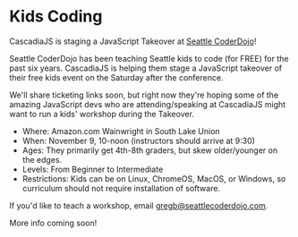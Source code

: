 # Kids Coding

CascadiaJS is staging a JavaScript Takeover at [Seattle CoderDojo](https://www.seattlecoderdojo.com)!

Seattle CoderDojo has been teaching Seattle kids to code (for FREE) for the past six years. CascadiaJS is helping them stage a JavaScript takeover of their free kids event on the Saturday after the conference.

We'll share ticketing links soon, but right now they're hoping some of the amazing JavaScript devs who are attending/speaking at CascadiaJS might want to run a kids' workshop during the Takeover.

* Where: Amazon.com Wainwright in South Lake Union
* When: November 9, 10-noon (instructors should arrive at 9:30)
* Ages: They primarily get 4th-8th graders, but skew older/younger on the edges.
* Levels: From Beginner to Intermediate
* Restrictions: Kids can be on Linux, ChromeOS, MacOS, or Windows, so curriculum should not require installation of software.

If you'd like to teach a workshop, email gregb@seattlecoderdojo.com.

More info coming soon!